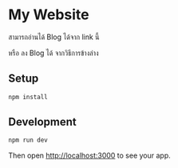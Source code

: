# My Website

สามารถอ่านได้ Blog ได้จาก link นี้

หรือ ลง Blog ได้ จากวิธีการข้างล่าง

## Setup

```bash
npm install
```

## Development

```bash
npm run dev
```

Then open [http://localhost:3000](http://localhost:3000) to see your app.
